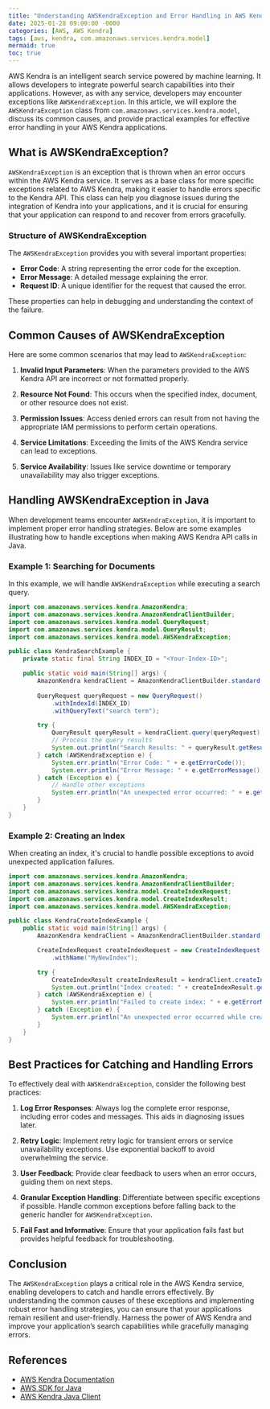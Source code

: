 ```yaml
---
title: "Understanding AWSKendraException and Error Handling in AWS Kendra"
date: 2025-01-28 09:00:00 -0000
categories: [AWS, AWS Kendra]
tags: [aws, kendra, com.amazonaws.services.kendra.model]
mermaid: true
toc: true
---
```



AWS Kendra is an intelligent search service powered by machine learning. It allows developers to integrate powerful search capabilities into their applications. However, as with any service, developers may encounter exceptions like `AWSKendraException`. In this article, we will explore the `AWSKendraException` class from `com.amazonaws.services.kendra.model`, discuss its common causes, and provide practical examples for effective error handling in your AWS Kendra applications.

## What is AWSKendraException?

`AWSKendraException` is an exception that is thrown when an error occurs within the AWS Kendra service. It serves as a base class for more specific exceptions related to AWS Kendra, making it easier to handle errors specific to the Kendra API. This class can help you diagnose issues during the integration of Kendra into your applications, and it is crucial for ensuring that your application can respond to and recover from errors gracefully.

### Structure of AWSKendraException

The `AWSKendraException` provides you with several important properties:

- **Error Code**: A string representing the error code for the exception.
- **Error Message**: A detailed message explaining the error.
- **Request ID**: A unique identifier for the request that caused the error.
  
These properties can help in debugging and understanding the context of the failure.

## Common Causes of AWSKendraException

Here are some common scenarios that may lead to `AWSKendraException`:

1. **Invalid Input Parameters**: When the parameters provided to the AWS Kendra API are incorrect or not formatted properly.

2. **Resource Not Found**: This occurs when the specified index, document, or other resource does not exist.

3. **Permission Issues**: Access denied errors can result from not having the appropriate IAM permissions to perform certain operations.

4. **Service Limitations**: Exceeding the limits of the AWS Kendra service can lead to exceptions.

5. **Service Availability**: Issues like service downtime or temporary unavailability may also trigger exceptions.

## Handling AWSKendraException in Java

When development teams encounter `AWSKendraException`, it is important to implement proper error handling strategies. Below are some examples illustrating how to handle exceptions when making AWS Kendra API calls in Java.

### Example 1: Searching for Documents

In this example, we will handle `AWSKendraException` while executing a search query.

```java
import com.amazonaws.services.kendra.AmazonKendra;
import com.amazonaws.services.kendra.AmazonKendraClientBuilder;
import com.amazonaws.services.kendra.model.QueryRequest;
import com.amazonaws.services.kendra.model.QueryResult;
import com.amazonaws.services.kendra.model.AWSKendraException;

public class KendraSearchExample {
    private static final String INDEX_ID = "<Your-Index-ID>";

    public static void main(String[] args) {
        AmazonKendra kendraClient = AmazonKendraClientBuilder.standard().build();
        
        QueryRequest queryRequest = new QueryRequest()
            .withIndexId(INDEX_ID)
            .withQueryText("search term");

        try {
            QueryResult queryResult = kendraClient.query(queryRequest);
            // Process the query results
            System.out.println("Search Results: " + queryResult.getResultItems());
        } catch (AWSKendraException e) {
            System.err.println("Error Code: " + e.getErrorCode());
            System.err.println("Error Message: " + e.getErrorMessage());
        } catch (Exception e) {
            // Handle other exceptions
            System.err.println("An unexpected error occurred: " + e.getMessage());
        }
    }
}
```

### Example 2: Creating an Index

When creating an index, it's crucial to handle possible exceptions to avoid unexpected application failures.

```java
import com.amazonaws.services.kendra.AmazonKendra;
import com.amazonaws.services.kendra.AmazonKendraClientBuilder;
import com.amazonaws.services.kendra.model.CreateIndexRequest;
import com.amazonaws.services.kendra.model.CreateIndexResult;
import com.amazonaws.services.kendra.model.AWSKendraException;

public class KendraCreateIndexExample {
    public static void main(String[] args) {
        AmazonKendra kendraClient = AmazonKendraClientBuilder.standard().build();

        CreateIndexRequest createIndexRequest = new CreateIndexRequest()
            .withName("MyNewIndex");

        try {
            CreateIndexResult createIndexResult = kendraClient.createIndex(createIndexRequest);
            System.out.println("Index created: " + createIndexResult.getId());
        } catch (AWSKendraException e) {
            System.err.println("Failed to create index: " + e.getErrorMessage());
        } catch (Exception e) {
            System.err.println("An unexpected error occurred while creating index: " + e.getMessage());
        }
    }
}
```

## Best Practices for Catching and Handling Errors

To effectively deal with `AWSKendraException`, consider the following best practices:

1. **Log Error Responses**: Always log the complete error response, including error codes and messages. This aids in diagnosing issues later.

2. **Retry Logic**: Implement retry logic for transient errors or service unavailability exceptions. Use exponential backoff to avoid overwhelming the service.

3. **User Feedback**: Provide clear feedback to users when an error occurs, guiding them on next steps.

4. **Granular Exception Handling**: Differentiate between specific exceptions if possible. Handle common exceptions before falling back to the generic handler for `AWSKendraException`.

5. **Fail Fast and Informative**: Ensure that your application fails fast but provides helpful feedback for troubleshooting.

## Conclusion

The `AWSKendraException` plays a critical role in the AWS Kendra service, enabling developers to catch and handle errors effectively. By understanding the common causes of these exceptions and implementing robust error handling strategies, you can ensure that your applications remain resilient and user-friendly. Harness the power of AWS Kendra and improve your application’s search capabilities while gracefully managing errors.

## References

- [AWS Kendra Documentation](https://docs.aws.amazon.com/kendra/latest/dg/what-is-kendra.html)
- [AWS SDK for Java](https://aws.amazon.com/sdk-for-java/)
- [AWS Kendra Java Client](https://docs.aws.amazon.com/sdk-for-java/latest/reference/com/amazonaws/services/kendra/AmazonKendra.html)